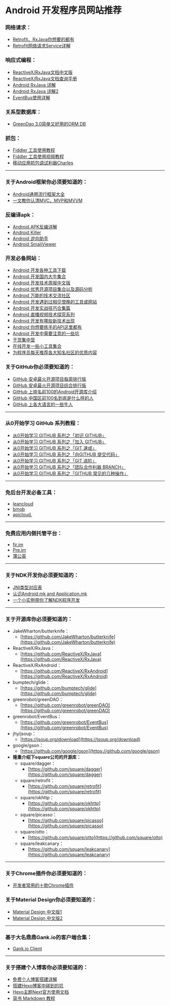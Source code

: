 # Android 开发程序员网站推荐

### 网络请求：

- [Retrofit、RxJava你想要的都有](http://www.jianshu.com/p/1fb294ec7e3b)
- [Retrofit网络请求Service详解](http://www.jianshu.com/p/7687365aa946)

### 响应式编程：

- [ReactiveX/RxJava文档中文版](https://mcxiaoke.gitbooks.io/rxdocs/content/)
- [ReactiveX/RxJava文档查询手册](http://reactivex.io/RxJava/javadoc/)
- [Android RxJava 详解](http://www.jianshu.com/p/3ebbd6343192)
- [Android RxJava 详解2](http://www.jianshu.com/p/5e93c9101dc5)
- [EventBus使用详解](http://www.jianshu.com/p/a040955194fc)

### 关系型数据库：

- [GreenDao 3.0简单又好用的ORM DB](http://www.jianshu.com/p/853401a7d02b)

### 抓包：

- [Fiddler 工具使用教程](http://www.jianshu.com/p/99b6b4cd273c)
- [Fiddler 工具使用视频教程](http://www.imooc.com/learn/37)
- [移动应用抓包调试利器Charles](http://www.jianshu.com/p/68684780c1b0)

------

### **关于Android框架你必须要知道的：**

- [Android通用流行框架大全](http://www.jianshu.com/p/cdf16cce4ed7)
- [一文教你认清MVC，MVP和MVVM](http://zjutkz.net/2016/04/13/%E9%80%89%E6%8B%A9%E6%81%90%E6%83%A7%E7%97%87%E7%9A%84%E7%A6%8F%E9%9F%B3%EF%BC%81%E6%95%99%E4%BD%A0%E8%AE%A4%E6%B8%85MVC%EF%BC%8CMVP%E5%92%8CMVVM/)

### 反编译apk：

- [Android APK反编详解](http://blog.csdn.net/vipzjyno1/article/details/21039349/)
- [Android Killer](http://www.cnblogs.com/common1140/p/5198460.html)
- [Android 逆向助手](http://www.downxia.com/downinfo/42109.html)
- [Android SmaliViewer](http://blog.avlyun.com/show/%E3%80%8Asv%E7%94%A8%E6%88%B7%E6%8C%87%E5%8D%97%E3%80%8B)

### 开发必备网站：

- [Android 开发各种工具下载](http://www.androiddevtools.cn/)
- [Android 开发国内大牛集合](https://github.com/android-cn/android-dev-cn)
- [Android 开发技术周报中文版](http://www.androidweekly.cn/)
- [Android 优秀开源项目集合以及源码分析](http://p.codekk.com/)
- [Android 万能的技术交流社区](http://stackoverflow.com/)
- [Android 开发遇到过相见恨晚的工具或网站](https://www.zhihu.com/question/27140400)
- [Android 开发实战技巧合集篇](http://blog.csdn.net/column/details/android-tip.html?&page=1)
- [Android 直播视频技术探究系列](http://blog.csdn.net/jiangwei0910410003/article/details/51871358)
- [Android 开发有哪些新技术出现](https://www.zhihu.com/question/32037895)
- [Android 你想要练手的API这里都有](https://www.zhihu.com/question/39479153)
- [Android 开发中需要注意的一些坑](https://www.zhihu.com/question/27818921)
- [干货集中营](http://gank.io/)
- [在线开发一些小工具集合](http://www.bejson.com/)
- [为程序员每天推荐各大知名社区的优质内容](http://e.xitu.io/)

### 关于GitHub你必须要知道的：

- [GitHub 安卓最火开源项目每周排行版](https://github.com/trending/java?since=weekly)
- [GitHub 安卓最火开源项目综合排行版](https://github.com/search?utf8=%E2%9C%93&q=language%3AJava&type=Repositories&ref=advsearch&l=Java&l=)
- [GitHub 上排名前100的Android开源库介绍](http://www.jianshu.com/p/b4cb6f6f7acb)
- [GitHub 中国区前100名到底是什么样的人](http://www.jianshu.com/p/d29cba7934c9)
- [GitHub 上各大语言的一些牛人](http://githuber.cn/rank)

------

### **从0开始学习 GitHub 系列教程：**

- [从0开始学习 GITHUB 系列之「初识 GITHUB」](http://stormzhang.com/github/2016/05/25/learn-github-from-zero1/)
- [从0开始学习 GITHUB 系列之「加入 GITHUB」](http://stormzhang.com/github/2016/05/26/learn-github-from-zero2/)
- [从0开始学习 GITHUB 系列之「GIT 速成」](http://stormzhang.com/github/2016/05/30/learn-github-from-zero3/)
- [从0开始学习 GITHUB 系列之「向GITHUB 提交代码」](http://stormzhang.com/github/2016/06/04/learn-github-from-zero4/)
- [从0开始学习 GITHUB 系列之「GIT 进阶」](http://stormzhang.com/github/2016/06/16/learn-github-from-zero5/)
- [从0开始学习 GITHUB 系列之「团队合作利器 BRANCH」](http://stormzhang.com/github/2016/07/09/learn-from-github-from-zero6/)
- [从0开始学习 GITHUB 系列之「GITHUB 常见的几种操作」](http://stormzhang.com/github/2016/09/21/learn-github-from-zero8/)

------

### **免后台开发必备工具：**

- [leancloud](https://leancloud.cn/)
- [bmob](http://www.bmob.cn/)
- [apicloud.](http://www.apicloud.com/)

------

### **免费应用内侧托管平台：**

- [fir.im](http://fir.im/)
- [Pre.im](http://pre.im/)
- [蒲公英](https://www.pgyer.com/)

------

### **关于NDK开发你必须要知道的：**

- [JNI类型对应表](http://www.jianshu.com/p/911ff98b678d)
- [认识Android.mk and Application.mk](http://www.jianshu.com/p/f23df3aa342c)
- [一个小实例带你了解NDK程序开发](http://www.jianshu.com/p/95f2f4f68568)

------

### **关于开源库你必须要知道的：**

- JakeWharton/butterknife：
  - [https://github.com/JakeWharton/butterknife](https://github.com/JakeWharton/butterknife)
- ReactiveX/RxJava：
  - [https://github.com/ReactiveX/RxJava](https://github.com/ReactiveX/RxJava)
- ReactiveX/RxAndroid：
  - [https://github.com/ReactiveX/RxAndroid](https://github.com/ReactiveX/RxAndroid)
- bumptech/glide：
  - [https://github.com/bumptech/glide](https://github.com/bumptech/glide)
- greenrobot/greenDAO：
  - [https://github.com/greenrobot/greenDAO](https://github.com/greenrobot/greenDAO)
- greenrobot/EventBus：
  - [https://github.com/greenrobot/EventBus](https://github.com/greenrobot/EventBus)
- jhy/jsoup：
  - [https://jsoup.org/download](https://jsoup.org/download)
- google/gson：
  - [https://github.com/google/gson](https://github.com/google/gson)
- **隆重介绍下square公司的开源库：**
  - square/dagger：
    - [https://github.com/square/dagger](https://github.com/square/dagger)
  - square/retrofit：
    - [https://github.com/square/retrofit](https://github.com/square/retrofit)
  - square/okhttp：
    - [https://github.com/square/okhttp](https://github.com/square/okhttp)
  - square/picasso：
    - [https://github.com/square/picasso](https://github.com/square/picasso)
  - square/otto：
    - [https://github.com/square/otto](https://github.com/square/otto)
  - square/leakcanary：
    - [https://github.com/square/leakcanary](https://github.com/square/leakcanary)

------

### **关于Chrome插件你必须要知道的：**

- [开发者常用的十款Chrome插件](http://mp.weixin.qq.com/s?__biz=MzA4MjU5NTY0NA==&mid=2653418938&idx=1&sn=2fa6de36c3e07a8b9e767d9e7984b740&scene=1&srcid=0904twvRdTLHXKkjFlEPRnoQ#rd)

### **关于Material Design你必须要知道的：**

- [Material Design 中文版1](http://www.apkbus.com/design/material-design.html)
- [Material Design 中文版2](http://wiki.jikexueyuan.com/project/material-design/)

------

### **基于大名鼎鼎Gank.io的客户端合集：**

- [Gank.io Client](https://github.com/ruijun/awesome-gank.io)

------

### **关于搭建个人博客你必须要知道的：**

- [免费个人博客搭建详解](http://www.jianshu.com/p/380290deb8f0)
- [搭建Hexo博客中碰到的坑](http://www.jianshu.com/p/a2fe56d11c4f)
- [Hexo主题Next官方使用文档](http://theme-next.iissnan.com/)
- [简书 Markdown 教程](http://www.jianshu.com/p/1ce820dc4112)